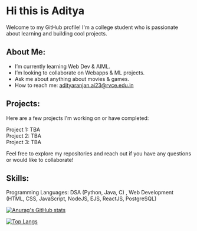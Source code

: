# Hi this is Aditya

Welcome to my GitHub profile! I'm a college student who is passionate about learning and building cool projects.

## About Me:

* I’m currently learning Web Dev & AIML.
* I’m looking to collaborate on Webapps & ML projects.
* Ask me about anything about movies & games.
* How to reach me: adityaranjan.ai23@rvce.edu.in

## Projects:

Here are a few projects I'm working on or have completed:

Project 1: TBA                                    
Project 2: TBA                                       
Project 3: TBA                             

Feel free to explore my repositories and reach out if you have any questions or would like to collaborate!

## Skills:

Programming Languages: DSA (Python, Java, C) , Web Development (HTML, CSS, JavaScript, NodeJS, EJS, ReactJS, PostgreSQL)

[![Anurag's GitHub stats](https://github-readme-stats.vercel.app/api?username=aditya-ranjan1234&show_icons=true&theme=radical&card_width=500)](https://github.com/anuraghazra/github-readme-stats&show_icons=true)

[![Top Langs](https://github-readme-stats.vercel.app/api/top-langs/?username=aditya-ranjan1234&langs_count=15&theme=radical&card_width=500)](https://github.com/anuraghazra/github-readme-stats)
